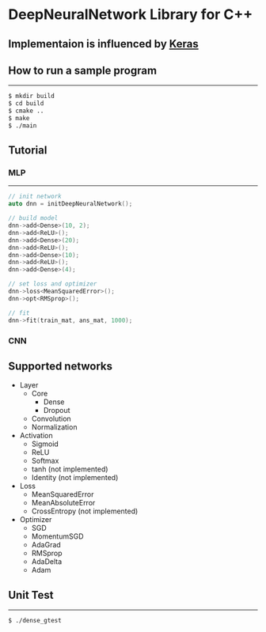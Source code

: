 # DeepNeuralNetwork Library for C++
Implementaion is influenced by [Keras](https://keras.io/)
---

## How to run a sample program
---
```sh
$ mkdir build
$ cd build
$ cmake ..
$ make
$ ./main
```

## Tutorial
### MLP
---
```cpp
// init network
auto dnn = initDeepNeuralNetwork();

// build model
dnn->add<Dense>(10, 2);
dnn->add<ReLU>();
dnn->add<Dense>(20);
dnn->add<ReLU>();
dnn->add<Dense>(10);
dnn->add<ReLU>();
dnn->add<Dense>(4);

// set loss and optimizer
dnn->loss<MeanSquaredError>();
dnn->opt<RMSprop>();

// fit
dnn->fit(train_mat, ans_mat, 1000);
```

### CNN

## Supported networks
- Layer
  - Core
    - Dense
    - Dropout
  - Convolution
  - Normalization
- Activation
  - Sigmoid
  - ReLU
  - Softmax
  - tanh (not implemented)
  - Identity (not implemented)
- Loss
  - MeanSquaredError
  - MeanAbsoluteError
  - CrossEntropy (not implemented)
- Optimizer
  - SGD
  - MomentumSGD
  - AdaGrad
  - RMSprop
  - AdaDelta
  - Adam

## Unit Test
---
```sh
$ ./dense_gtest
```
